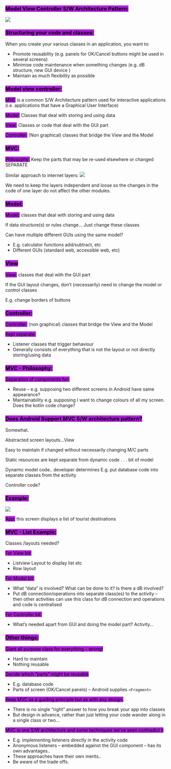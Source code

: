 ### <mark style="background: #AD21D9;">Model View Controller S/W Architecture Pattern:</mark>

![](https://i.imgur.com/X4i15pf.png)

### <mark style="background: #AD21D9;">Structuring your code and classes:</mark> 

When you create your various classes in an application, you want to:  
- Promote reusability (e.g. panels for OK/Cancel buttons might be used in several screens)  
- Minimise code maintenance when something changes (e.g. dB structure, new GUI device )  
- Maintain as much flexibility as possible

### <mark style="background: #AD21D9;">Model view controller:</mark>  

<mark style="background: #AD21D9;">MVC</mark> is a common S/W Architecture pattern used for interactive applications (i.e. applications that have a Graphical User Interface)  

<mark style="background: #AD21D9;">Model:</mark> Classes that deal with storing and using data  

<mark style="background: #AD21D9;">View:</mark> Classes or code that deal with the GUI part  

<mark style="background: #AD21D9;">Controller:</mark> (Non graphical) classes that bridge the View and the Model

### <mark style="background: #AD21D9;">MVC:</mark> 

<mark style="background: #AD21D9;">Philosophy:</mark> Keep the parts that may be re-used elsewhere or changed SEPARATE

Similar approach to internet layers:
![](https://i.imgur.com/dz4Z2DZ.png)

We need to keep the layers independent and loose so the changes in the code of one layer do not affect the other modules.

### <mark style="background: #AD21D9;">Model:</mark>  

<mark style="background: #AD21D9;">Model:</mark> classes that deal with storing and using data  

If data structure(s) or rules change... Just change these classes  

Can have multiple different GUIs using the same model?  
- E.g. calculator functions add/subtract, etc  
- Different GUIs (standard web, accessible web, etc)

### <mark style="background: #AD21D9;">View</mark> 

<mark style="background: #AD21D9;">View:</mark> classes that deal with the GUI part  

If the GUI layout changes, don’t (necessarily) need to change the model or control classes  

E.g. change borders of buttons

### <mark style="background: #AD21D9;">Controller:</mark> 

<mark style="background: #AD21D9;">Controller:</mark> (non graphical) classes that bridge the View and the Model  

<mark style="background: #AD21D9;">Kept separate:</mark>  
- Listener classes that trigger behaviour  
- Generally consists of everything that is not the layout or not directly storing/using data

### <mark style="background: #AD21D9;">MVC - Philosophy:</mark>  

<mark style="background: #AD21D9;">Separation of components for:</mark>  
- Reuse – e.g. supposing two different screens in Android have same appearance?  
- Maintainability e.g. supposing I want to change colours of all my screen. Does the kotlin code change?

### <mark style="background: #AD21D9;">Does Android Support MVC S/W architecture pattern?</mark> 

Somewhat.  

Abstracted screen layouts...View  

Easy to maintain if changed without necessarily changing M/C parts  

Static resources are kept separate from dynamic code . . . bit of model  

Dynamic model code.. developer determines E.g. put database code into separate classes from the activity  

Controller code?

### <mark style="background: #AD21D9;">Example:</mark>

![](https://i.imgur.com/aslUbxj.png)

<mark style="background: #AD21D9;">App:</mark> this screen displays a list of tourist destinations

### <mark style="background: #AD21D9;">MVC - List Example:</mark>  

Classes /layouts needed?  

<mark style="background: #AD21D9;">For View bit:</mark>
- Listview Layout to display list etc  
- Row layout  

<mark style="background: #AD21D9;">For Model bit:</mark>  
- What “data” is involved? What can be done to it? Is there a dB involved?  
- Put dB connection/operations into separate class(es) to the activity – then other activities can use this class for dB connection and operations and code is centralised  

<mark style="background: #AD21D9;">For Controller bit:</mark>  
- What’s needed apart from GUI and doing the model part? Activity...

### <mark style="background: #AD21D9;">Other things:</mark> 

<mark style="background: #AD21D9;">Giant all purpose class for everything – wrong!</mark>  
- Hard to maintain  
- Nothing reusable  

<mark style="background: #AD21D9;">Decide which “parts” might be reusable</mark>  
- E.g. database code  
- Parts of screen (OK/Cancel panels) – Android supplies ``<Fragment>``  

<mark style="background: #AD21D9;">Keep MVC as a guiding principle but as with any design:</mark>  
- There is no single “right” answer to how you break your app into classes  
- But design in advance, rather than just letting your code wander along in a single class or two...  

<mark style="background: #AD21D9;">MVC is one S/W architecture and some techniques we’ve seen contradict it</mark>  
- E.g. implementing listeners directly in the activity code  
- Anonymous listeners – embedded against the GUI component – has its own advantages..  
- These approaches have their own merits..  
- Be aware of the trade offs.